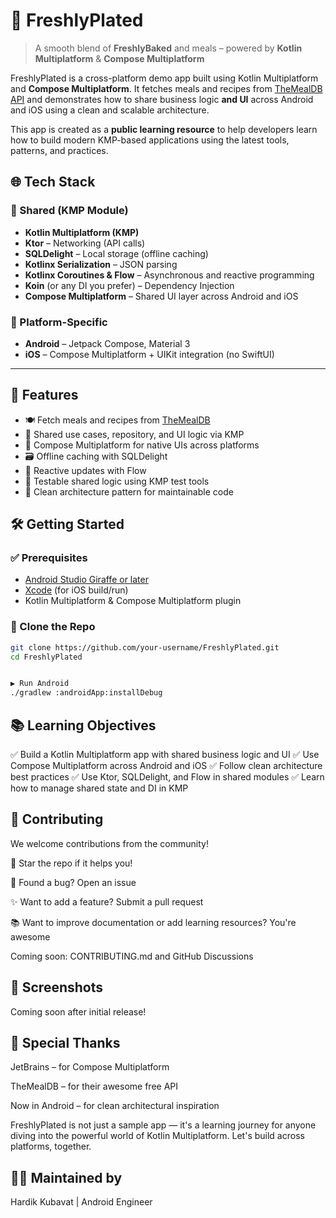 # 🥘 FreshlyPlated

> A smooth blend of **FreshlyBaked** and meals – powered by **Kotlin Multiplatform** & **Compose Multiplatform**

FreshlyPlated is a cross-platform demo app built using Kotlin Multiplatform and **Compose Multiplatform**. It fetches meals and recipes from [TheMealDB API](https://www.themealdb.com/api.php) and demonstrates how to share business logic **and UI** across Android and iOS using a clean and scalable architecture.

This app is created as a **public learning resource** to help developers learn how to build modern KMP-based applications using the latest tools, patterns, and practices.



## 🌐 Tech Stack

### 🧠 Shared (KMP Module)
- **Kotlin Multiplatform (KMP)**
- **Ktor** – Networking (API calls)
- **SQLDelight** – Local storage (offline caching)
- **Kotlinx Serialization** – JSON parsing
- **Kotlinx Coroutines & Flow** – Asynchronous and reactive programming
- **Koin** (or any DI you prefer) – Dependency Injection
- **Compose Multiplatform** – Shared UI layer across Android and iOS

### 📱 Platform-Specific
- **Android** – Jetpack Compose, Material 3
- **iOS** – Compose Multiplatform + UIKit integration (no SwiftUI)

---

## 🚀 Features

- 🍽️ Fetch meals and recipes from [TheMealDB](https://www.themealdb.com/)
- 🧠 Shared use cases, repository, and UI logic via KMP
- 🎨 Compose Multiplatform for native UIs across platforms
- 🗃️ Offline caching with SQLDelight
- 🔄 Reactive updates with Flow
- 🧪 Testable shared logic using KMP test tools
- 🧹 Clean architecture pattern for maintainable code


## 🛠️ Getting Started

### ✅ Prerequisites
- [Android Studio Giraffe or later](https://developer.android.com/studio)
- [Xcode](https://developer.apple.com/xcode/) (for iOS build/run)
- Kotlin Multiplatform & Compose Multiplatform plugin

### 🚚 Clone the Repo
```bash
git clone https://github.com/your-username/FreshlyPlated.git
cd FreshlyPlated


▶️ Run Android
./gradlew :androidApp:installDebug
```

## 📚 Learning Objectives

✅ Build a Kotlin Multiplatform app with shared business logic and UI
✅ Use Compose Multiplatform across Android and iOS
✅ Follow clean architecture best practices
✅ Use Ktor, SQLDelight, and Flow in shared modules
✅ Learn how to manage shared state and DI in KMP


## 🤝 Contributing
We welcome contributions from the community!

🌟 Star the repo if it helps you!

🐛 Found a bug? Open an issue

✨ Want to add a feature? Submit a pull request

📚 Want to improve documentation or add learning resources? You're awesome

Coming soon: CONTRIBUTING.md and GitHub Discussions


## 📸 Screenshots
Coming soon after initial release!


## 🙌 Special Thanks
JetBrains – for Compose Multiplatform

TheMealDB – for their awesome free API

Now in Android – for clean architectural inspiration


FreshlyPlated is not just a sample app — it's a learning journey for anyone diving into the powerful world of Kotlin Multiplatform. Let's build across platforms, together.


## 👨‍🍳 Maintained by
Hardik Kubavat | Android Engineer